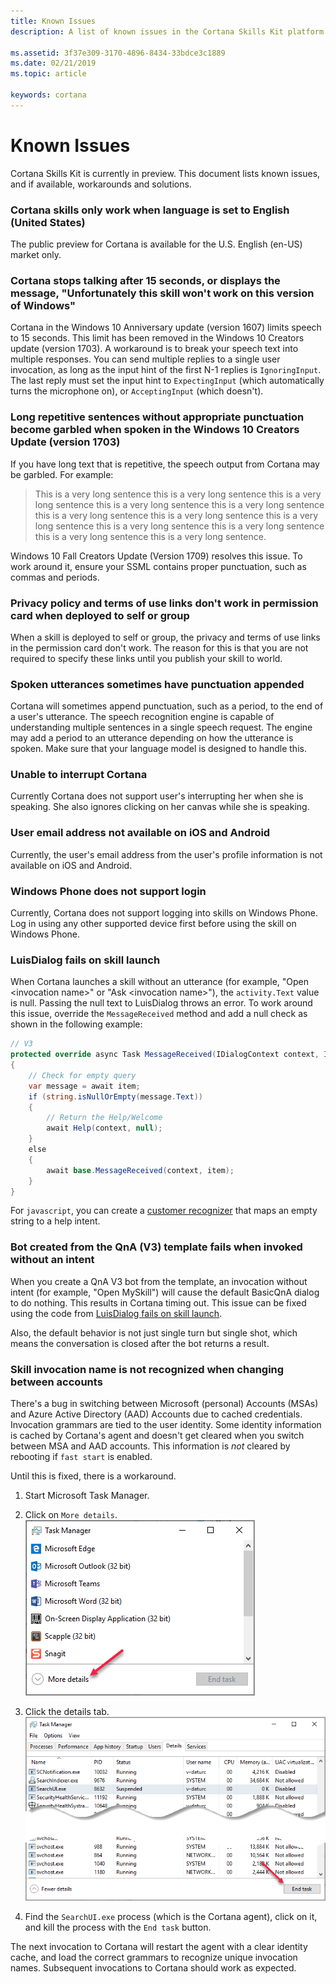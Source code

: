 ```yaml
---
title: Known Issues
description: A list of known issues in the Cortana Skills Kit platform.

ms.assetid: 3f37e309-3170-4896-8434-33bdce3c1889
ms.date: 02/21/2019
ms.topic: article

keywords: cortana
---
```


# Known Issues

Cortana Skills Kit is currently in preview. This document lists known issues, and if available, workarounds and solutions.

### Cortana skills only work when language is set to English (United States)

The public preview for Cortana is available for the U.S. English (en-US) market only.

### Cortana stops talking after 15 seconds, or displays the message, "Unfortunately this skill won't work on this version of Windows"

Cortana in the Windows 10 Anniversary update (version 1607) limits speech to 15 seconds. This limit has been removed in the Windows 10 Creators update (version 1703). A workaround is to break your speech text into multiple responses. You can send multiple replies to a single user invocation, as long as the input hint of the first N-1 replies is `IgnoringInput`. The last reply must set the input hint to `ExpectingInput` (which automatically turns the microphone on), or `AcceptingInput` (which doesn't).

### Long repetitive sentences without appropriate punctuation become garbled when spoken in the Windows 10 Creators Update (version 1703)

If you have long text that is repetitive, the speech output from Cortana may be garbled. For example:

> This is a very long sentence this is a very long sentence this is a very long sentence this is a very long sentence this is a very long sentence this is a very long sentence this is a very long sentence this is a very long sentence this is a very long sentence this is a very long sentence this is a very long sentence this is a very long sentence. 

Windows 10 Fall Creators Update (Version 1709) resolves this issue. To work around it, ensure your SSML contains proper punctuation, such as commas and periods.

### Privacy policy and terms of use links don't work in permission card when deployed to self or group

When a skill is deployed to self or group, the privacy and terms of use links in the permission card don't work. The reason for this is that you are not required to specify these links until you publish your skill to world.

### Spoken utterances sometimes have punctuation appended

Cortana will sometimes append punctuation, such as a period, to the end of a user's utterance. The speech recognition engine is capable of understanding multiple sentences in a single speech request. The engine may add a period to an utterance depending on how the utterance is spoken. Make sure that your language model is designed to handle this.

### Unable to interrupt Cortana

<!-- //TODO Test as this should be fixed soon -->

Currently Cortana does not support user's interrupting her when she is speaking. She also ignores clicking on her canvas while she is speaking.  

### User email address not available on iOS and Android

<!-- Bug 737656 -->

Currently, the user's email address from the user's profile information is not available on iOS and Android.

### Windows Phone does not support login

<!-- Bug 750050 -->

Currently, Cortana does not support logging into skills on Windows Phone. Log in using any other supported device first before using the skill on Windows Phone.

<!--
### Known Bot Framework issues affecting skills

See the [Bot Build SDK Issues tab on GitHub](https://github.com/Microsoft/BotBuilder/issues).
-->

<!-- if this isn't getting fixed, this should be in a LUIS how-to topic. -->

### LuisDialog fails on skill launch

When Cortana launches a skill without an utterance (for example, "Open \<invocation name\>" or "Ask \<invocation name\>"), the `activity.Text` value is null. Passing the null text to LuisDialog throws an error. To work around this issue, override the `MessageReceived` method and add a null check as shown in the following example:

```csharp
// V3
protected override async Task MessageReceived(IDialogContext context, IAwaitable<IMessageActivity> item)
{
    // Check for empty query
    var message = await item;
    if (string.isNullOrEmpty(message.Text))
    {
        // Return the Help/Welcome
        await Help(context, null);
    }
    else
    {
        await base.MessageReceived(context, item);
    }
}
```

For `javascript`, you can create a [customer recognizer](https://docs.microsoft.com/azure/bot-service/nodejs/bot-builder-nodejs-recognize-intent-messages?view=azure-bot-service-3.0) that maps an empty string to a help intent.

### Bot created from the QnA (V3) template fails when invoked without an intent

When you create a QnA V3 bot from the template, an invocation without intent (for example, "Open MySkill") will cause the default BasicQnA dialog to do nothing. This results in Cortana timing out. This issue can be fixed using the code from [LuisDialog fails on skill launch](#luisdialog-fails-on-skill-launch).

Also, the default behavior is not just single turn but single shot, which means the conversation is closed after the bot returns a result.

### Skill invocation name is not recognized when changing between accounts

There's a bug in switching between Microsoft (personal) Accounts (MSAs) and Azure Active Directory (AAD) Accounts due to cached credentials. Invocation grammars are tied to the user identity. Some identity information is cached by Cortana's agent and doesn't get cleared when you switch between MSA and AAD accounts. This information is *not* cleared by rebooting if `fast start` is enabled.

Until this is fixed, there is a workaround.

1. Start Microsoft Task Manager.
1. Click on `More details`.  
     ![Task Manager default](../media/images/known-issues-task-mgr-01.png)

1. Click the details tab.  
     ![Task Manager default](../media/images/known-issues-task-mgr-02.png)
1. Find the `SearchUI.exe` process (which is the Cortana agent), click on it, and kill the process with the `End task` button.

The next invocation to Cortana will restart the agent with a clear identity cache, and load the correct grammars to recognize unique invocation names. Subsequent invocations to Cortana should work as expected.

<!-- //TODO: AIT
### Known Issues for Skills Imported from Alexa

*Third-party trademarks used herein are the property of their respective owners.  Use of such marks does not imply any affiliation, sponsorship, or endorsement.*

The following known issues are specific to skills that have been imported to Cortana from Alexa.

### Flash Briefing Skills

Cortana does not currently does not provide a Flash Briefing Skill API.

### Implict Auth not supported
<!-- Bug: 666796 -->
<!--
Implicit Auth is not currently supported, but is a planned feature.

### Smart Home Skills

Cortana Skills currently does not provide a Smart Home Skill API. However, a custom Cortana skill can be created that connects to a home automation service. Here is an [example](https://www.codeproject.com/Articles/1117146/Creating-a-Smart-Home-Chat-Bot).

<a name="SSML-Alexa-Cortana-differences"></a>

### Not all SSML that works in Alexa works in Cortana

The likely causes are as follows:

* Cortana supports [SSML v1.0](https://www.w3.org/TR/speech-synthesis) while Alexa supports some [SSML v1.1](https://www.w3.org/TR/speech-synthesis11) tags, primarily the [w](https://www.w3.org/TR/speech-synthesis11/#edef_word) tag.
* Alexa and Cortana support different phonetic alphabets for the phoneme tag:
  * Alexa: 
    * International Phonetic Alphabet (IPA)
    * Extended Speech Assessment Methods Phonetic Alphabet (X-SAMPA).
  * Cortana: 
    * International Phonetic Alphabet (IPA)
    * Speech API (SAPI) Phone Set
    * Universal Phone Set (UPS)
* Differences in support for the **interpret-as** property of the **say-as** tag. 
  * **unit**, **interjection** and **expletive** are not supported by Cortana.
  * **time** - both platforms support a *time* option however, Alexa interprets this for durations while Cortana interprets this as 12 or 24 hour times. 
  * **date** - both platforms support a *date* option however, Alexa allows dates to consist of simply a number (e.g. `<say-as interpret-as=”date”>121</say-as>`) while Cortana requires the date parameters to be seperated by a "-" or "." (e.g. `<say-as interpret-as=”date”>1.21</say-as>`) as this removes the potential ambiguity as `121` could mean "December 1st" or "January 21st".
* Alexa has a custom SSML tag `<amazon:effect name="whispered">` which is not supported by Cortana, however a similar effect can be achieved using the [prosody tag](../reference/ssml.md#prosody-Element).

### Not all built-in intents and entities supported by Alexa are available in Cortana

See the [Built-in Intent and Entity Support](../tutorials/alexa-skill-import.md#Built-in-Intent-and-Entity-Support) section of the [Import your custom Alea skill to Cortana guide](../tutorial/alexa-skill-import.md) for details.

### Not all audio streaming features are supported

Cortana does support audio streaming via the AudioPlayer and embedded MP3s in the SSML audio tag. However, not all Alexa features are supported. See the [Audio Support](../tutorials/alexa-skill-import.md#audio-support) section of the Alexa import guide for more information.

### No SessionEndedRequest sent when user closes Cortana in Windows
<!-- //TODO: should be fixed in RS3 Bug# 697923 -->
<!--
When a user closes Cortana in Windows while using your skill, a SessionEndedRequest is not sent to your skill. This will be addressed in a future Windows update.

### All built-in intents and entities used by all skills

Currently, all built-in intents and entities are used by all skills, even if not defined in your skills interaction model. 
-->
